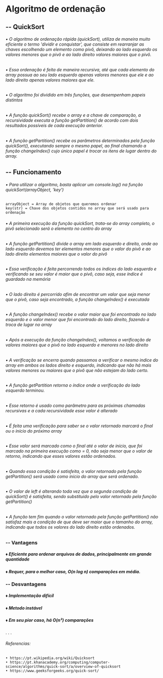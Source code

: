 # Algoritmo de ordenação

## -- QuickSort

###### • O algoritmo de ordenação rápida (quickSort), utiliza de maneira muito eficiente o termo 'dividir e conquistar', que consiste em rearranjar as chaves escolhendo um elemento como pivô, deixando ao lado esquerdo os valores menores que o pivô e ao lado direito valores maiores que o pivô.
###### • Essa ordenação é feita de maneira recursiva, até que cada elemento do array possua ao seu lado esquerdo apenas valores menores que ele e ao lado direito apenas valores maiores que ele.
###### • O algoritmo foi dividido em três funções, que desempenham papeis distintos
###### • A função quickSort() recebe o array e a chave de comparação, a recursividade executa a função getPartition() de acordo com dois resultados possíveis de cada execução anterior.
###### • A função getPartition() recebe os parâmetros determinados pela função quickSort(), executando sempre o mesmo papel, ao final chamando a função changeIndex() cujo único papel é trocar os itens de lugar dentro do array.

## -- Funcionamento

###### • Para utilizar o algoritmo, basta aplicar um console.log() na função quickSort(arrayObject, 'key')

    arrayObject = Array de objetos que queremos ordenar
    key(str) = Chave dos objetos contidos no array que será usado para ordenação

###### • A primeira execução da função quickSort, trata-se do array completo, o pivô selecionado será o elemento no centro do array
###### • A função getPartition() divide o array em lado esquerdo e direito, onde ao lado esquerdo devemos ter elementos menores que o valor do pivô e ao lado direito elementos maiores que o valor do pivô
###### • Essa verificação é feita percorrendo todos os índices do lado esquerdo e verificando se seu valor é maior que o pivô, caso seja, esse índice é guardado na memória
###### • O lado direito é percorrido afim de encontrar um valor que seja menor que o pivô, caso seja encontrado, a função changeIndex() é executada
###### • A função changeIndex() recebe o valor maior que foi encontrado no lado esquerdo e o valor menor que foi encontrado do lado direito, fazendo a troca de lugar no array
###### • Após a execução da função changeIndex(), voltamos a verificação de valores maiores que o pivô no lado esquerdo e menores no lado direito
###### • A verificação se encerra quando passamos a verificar o mesmo indice do array em ambos os lados direito e esquerdo, indicando que não há mais valores menores ou maiores que o pivô que não estejam do lado certo.
###### • A função getPartition retorna o índice onde a verificação do lado esquerdo terminou.
###### • Esse retorno é usado como parâmetro para as próximas chamadas recursivas e a cada recursividade esse valor é alterado 
###### • É feita uma verificação para saber se o valor retornado marcará o final ou o início do próximo array
###### • Esse valor será marcado como o final até o valor de início, que foi marcado na primeira execução como = 0, não seja menor que o valor de retorno, indicando que esses valores estão ordenados.
###### • Quando essa condição é satisfeita, o valor retornado pela função getPartition() será usado como início do array que será ordenado.
###### • O valor de left é alterando toda vez que a segunda condição de quickSort() é satisfeita, sendo substituido pelo valor retornado pela função getPartition()
###### • A função tem fim quando o valor retornado pela função getPartition() não satisfaz mais a condição de que deve ser maior que o tamanho do array, indicando que todos os valores do lado direito estão ordenados.

### -- Vantagens

##### ♦ Eficiente para ordenar arquivos de dados, principalmente em grande quantidade
##### ♦ Requer, para o melhor caso, O(n log n) comparações em média.

### -- Desvantagens

##### ♦ Implementação difícil
##### ♦ Metodo instável
##### ♦ Em seu pior caso, há O(n²) comparações
.
.
.
###### Referencias:
    • https://pt.wikipedia.org/wiki/Quicksort
    • https://pt.khanacademy.org/computing/computer-science/algorithms/quick-sort/a/overview-of-quicksort
    • https://www.geeksforgeeks.org/quick-sort/
